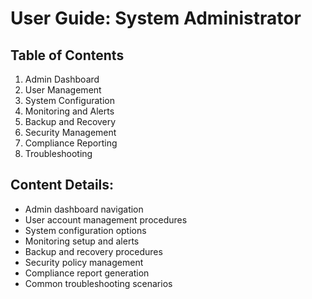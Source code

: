 # User Guide: System Administrator

## Table of Contents
1. Admin Dashboard
2. User Management
3. System Configuration
4. Monitoring and Alerts
5. Backup and Recovery
6. Security Management
7. Compliance Reporting
8. Troubleshooting

## Content Details:
- Admin dashboard navigation
- User account management procedures
- System configuration options
- Monitoring setup and alerts
- Backup and recovery procedures
- Security policy management
- Compliance report generation
- Common troubleshooting scenarios
